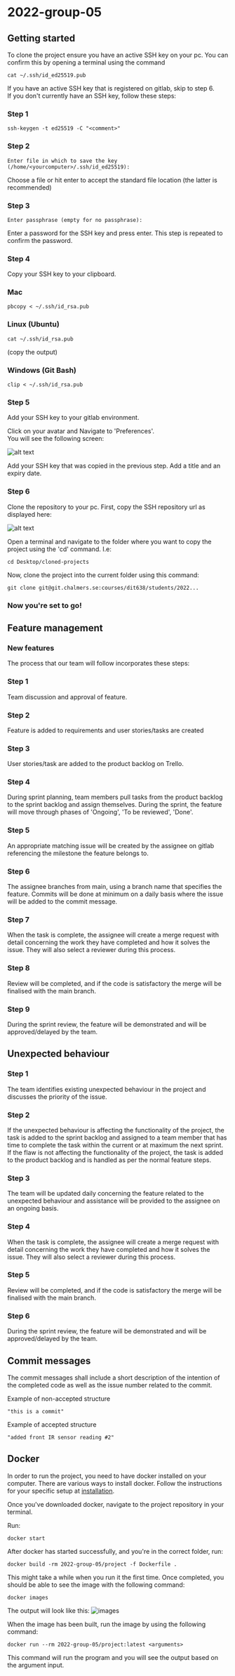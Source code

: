 # 2022-group-05



## Getting started

To clone the project ensure you have an active SSH key on your pc. You can confirm this by opening a terminal using the command 
``` 
cat ~/.ssh/id_ed25519.pub                                     
```

If you have an active SSH key that is registered on gitlab, skip to step 6.  
If you don't currently have an SSH key, follow these steps:

### Step 1

```
ssh-keygen -t ed25519 -C "<comment>"                      
```

### Step 2

```
Enter file in which to save the key (/home/<yourcomputer>/.ssh/id_ed25519): 
```
Choose a file or hit enter to accept the standard file location (the latter is recommended)

### Step 3

```
Enter passphrase (empty for no passphrase): 
```
Enter a password for the SSH key and press enter. This step is repeated to confirm the password.

### Step 4
Copy your SSH key to your clipboard.

### Mac
```
pbcopy < ~/.ssh/id_rsa.pub
```
### Linux (Ubuntu)
```
cat ~/.ssh/id_rsa.pub
```
(copy the output)
### Windows (Git Bash)
```
clip < ~/.ssh/id_rsa.pub
```

### Step 5
Add your SSH key to your gitlab environment.

Click on your avatar and Navigate to 'Preferences'.  
You will see the following screen:

![alt text](https://imgs.search.brave.com/jlUvYfoLOeAh8eXaAKnWDm4FFIJ0lvnNsHs28l5C0sc/rs:fit:1200:944:1/g:ce/aHR0cHM6Ly91cGxv/YWQtaW1hZ2VzLmpp/YW5zaHUuaW8vdXBs/b2FkX2ltYWdlcy82/MjY2NzM0LWVlM2E1/Y2QwNGY5MWI1ODUu/cG5n)

Add your SSH key that was copied in the previous step. Add a title and an expiry date.

### Step 6 

Clone the repository to your pc. First, copy the SSH repository url as displayed here:

![alt text](https://imgur.com/Fq2jXaQ.png)

Open a terminal and navigate to the folder where you want to copy the project using the 'cd' command. I.e:
``` 
cd Desktop/cloned-projects
```

Now, clone the project into the current folder using this command:

```
git clone git@git.chalmers.se:courses/dit638/students/2022...
```

### Now you're set to go!

## Feature management

### New features
The process that our team will follow incorporates these steps:

### Step 1
Team discussion and approval of feature.

### Step 2
Feature is added to requirements and user stories/tasks are created

### Step 3
User stories/task are added to the product backlog on Trello. 

### Step 4
During sprint planning, team members pull tasks from the product backlog to the sprint backlog and assign themselves. During the sprint, the feature will move through phases of 'Ongoing', 'To be reviewed', 'Done'.

### Step 5
An appropriate matching issue will be created by the assignee on gitlab referencing the milestone the feature belongs to.

### Step 6
The assignee branches from main, using a branch name that specifies the feature. Commits will be done at minimum on a daily basis where the issue will be added to the commit message.

### Step 7
When the task is complete, the assignee will create a merge request with detail concerning the work they have completed and how it solves the issue. They will also select a reviewer during this process. 

### Step 8 
Review will be completed, and if the code is satisfactory the merge will be finalised with the main branch.

### Step 9
During the sprint review, the feature will be demonstrated and will be approved/delayed by the team.

## Unexpected behaviour

### Step 1
The team identifies existing unexpected behaviour in the project and discusses the priority of the issue.

### Step 2
If the unexpected behaviour is affecting the functionality of the project, the task is added to the sprint backlog and assigned to a team member that has time to complete the task within the current or at maximum the next sprint.
If the flaw is not affecting the functionality of the project, the task is added to the product backlog and is handled as per the normal feature steps.

### Step 3
The team will be updated daily concerning the feature related to the unexpected behaviour and assistance will be provided to the assignee on an ongoing basis.

### Step 4
When the task is complete, the assignee will create a merge request with detail concerning the work they have completed and how it solves the issue. They will also select a reviewer during this process. 

### Step 5 
Review will be completed, and if the code is satisfactory the merge will be finalised with the main branch.

### Step 6
During the sprint review, the feature will be demonstrated and will be approved/delayed by the team.

## Commit messages
The commit messages shall include a short description of the intention of the completed code as well as the issue number related to the commit.

Example of non-accepted structure
```
"this is a commit"
```

Example of accepted structure
```
"added front IR sensor reading #2"
```

## Docker

In order to run the project, you need to have docker installed on your computer. There are various ways to install docker. Follow the instructions for your specific setup at [installation](https://docs.docker.com/get-docker/).

Once you've downloaded docker, navigate to the project repository in your terminal.

Run:
```
docker start
```

After docker has started successfully, and you're in the correct folder, run:
```
docker build -rm 2022-group-05/project -f Dockerfile .
```
This might take a while when you run it the first time. Once completed, you should be able to see the image with the following command:

```
docker images
```
The output will look like this:
![images](https://imgur.com/AJAvKw0l.png)

When the image has been built, run the image by using the following command:
```
docker run --rm 2022-group-05/project:latest <arguments>
```

This command will run the program and you will see the output based on the argument input.

